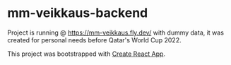 # mm-veikkaus-backend

Project is running @ https://mm-veikkaus.fly.dev/ with dummy data, it was created for personal needs before Qatar's World Cup 2022.

This project was bootstrapped with [Create React App](https://github.com/facebook/create-react-app).

